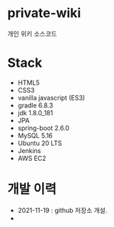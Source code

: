 # private-wiki
개인 위키 소스코드

# Stack
- HTML5
- CSS3
- vanilla javascript (ES3)
- gradle 6.8.3
- jdk 1.8.0_181
- JPA
- spring-boot 2.6.0
- MySQL 5.16
- Ubuntu 20 LTS
- Jenkins
- AWS EC2

# 개발 이력
- 2021-11-19 : github 저장소 개설.
- 
